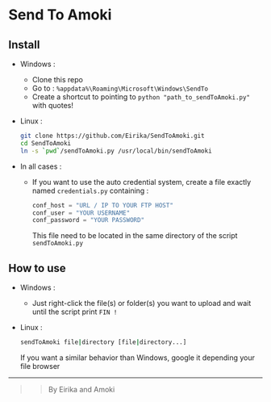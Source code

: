 Send To Amoki
===========
Install
-------
* Windows :
	* Clone this repo
	* Go to : `%appdata%\Roaming\Microsoft\Windows\SendTo`
	* Create a shortcut to pointing to `python "path_to_sendToAmoki.py"` with quotes!


* Linux :
	```sh
	git clone https://github.com/Eirika/SendToAmoki.git 
	cd SendToAmoki
	ln -s `pwd`/sendToAmoki.py /usr/local/bin/sendToAmoki
	```


* In all cases :
    * If you want to use the auto credential system, create a file exactly named `credentials.py` containing :
		
		```python
		conf_host = "URL / IP TO YOUR FTP HOST"
		conf_user = "YOUR USERNAME"
		conf_password = "YOUR PASSWORD"
        ``` 
        This file need to be located in the same directory of the script `sendToAmoki.py`

How to use
----------
* Windows :
	* Just right-click the file(s) or folder(s) you want to upload and wait until the script print `FIN !`


* Linux :
	```sh
	sendToAmoki file|directory [file|directory...]
	```
	If you want a similar behavior than Windows, google it depending your file browser


---
>> By Eirika and Amoki
 
